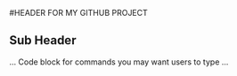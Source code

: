 #HEADER FOR MY GITHUB PROJECT

## Sub Header

...
Code block for commands you may want users to type
...



